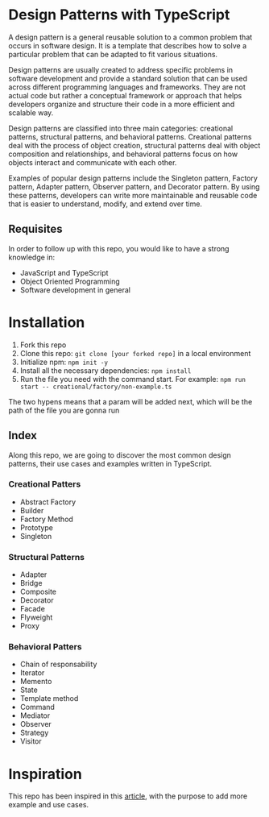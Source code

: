 # Design Patterns with TypeScript

A design pattern is a general reusable solution to a common problem that occurs in software design. It is a template that describes how to solve a particular problem that can be adapted to fit various situations.

Design patterns are usually created to address specific problems in software development and provide a standard solution that can be used across different programming languages and frameworks. They are not actual code but rather a conceptual framework or approach that helps developers organize and structure their code in a more efficient and scalable way.

Design patterns are classified into three main categories: creational patterns, structural patterns, and behavioral patterns. Creational patterns deal with the process of object creation, structural patterns deal with object composition and relationships, and behavioral patterns focus on how objects interact and communicate with each other.

Examples of popular design patterns include the Singleton pattern, Factory pattern, Adapter pattern, Observer pattern, and Decorator pattern. By using these patterns, developers can write more maintainable and reusable code that is easier to understand, modify, and extend over time.

## Requisites

In order to follow up with this repo, you would like to have a strong knowledge in:

- JavaScript and TypeScript
- Object Oriented Programming
- Software development in general

# Installation

1. Fork this repo
2. Clone this repo: `git clone [your forked repo]` in a local environment
3. Initialize npm: `npm init -y`
4. Install all the necessary dependencies: `npm install`
5. Run the file you need with the command start. For example: `npm run start -- creational/factory/non-example.ts`

The two hypens means that a param will be added next, which will be the path of the file you are gonna run

## Index

Along this repo, we are going to discover the most common design patterns, their use cases and examples written in TypeScript.

### Creational Patters
- Abstract Factory
- Builder
- Factory Method
- Prototype
- Singleton

### Structural Patterns
- Adapter
- Bridge
- Composite
- Decorator
- Facade
- Flyweight
- Proxy

### Behavioral Patters
- Chain of responsability
- Iterator
- Memento
- State
- Template method
- Command
- Mediator
- Observer
- Strategy
- Visitor

# Inspiration

This repo has been inspired in this [article](https://refactoring.guru/design-patterns/typescript), with the purpose to add more example and use cases.